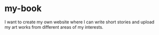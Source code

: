 # my-book
I want to create my own website where I can write short stories and upload my art works from different areas of my interests.
